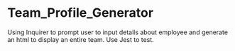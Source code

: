 # Team_Profile_Generator
Using Inquirer to prompt user to input details about employee and generate an html to display an entire team. Use Jest to test.
